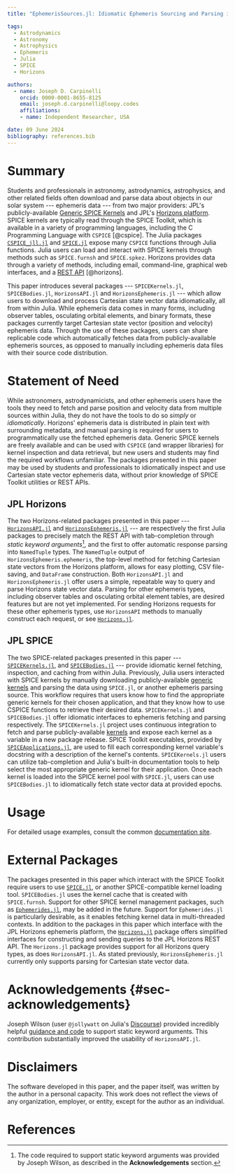 ```yaml
---
title: "EphemerisSources.jl: Idiomatic Ephemeris Sourcing and Parsing in Julia"

tags:
  - Astrodynamics
  - Astronomy
  - Astrophysics
  - Ephemeris
  - Julia
  - SPICE
  - Horizons

authors:
  - name: Joseph D. Carpinelli
    orcid: 0000-0001-8655-8125
    email: joseph.d.carpinelli@loopy.codes
    affiliations:
    - name: Independent Researcher, USA

date: 09 June 2024
bibliography: references.bib
---
```


# Summary

Students and professionals in astronomy, astrodynamics, astrophysics,
and other related fields often download and parse data about objects in
our solar system --- ephemeris data --- from two major providers: JPL's
publicly-available [Generic SPICE
Kernels](https://naif.jpl.nasa.gov/pub/naif/generic_kernels/) and JPL's
[Horizons platform](https://ssd.jpl.nasa.gov/horizons/). SPICE kernels
are typically read through the SPICE Toolkit, which is available in a
variety of programming languages, including the C Programming Language
with `CSPICE` [@cspice]. The Julia packages
[`CSPICE_jll.jl`](https://github.com/JuliaBinaryWrappers/CSPICE_jll.jl)
and [`SPICE.jl`](https://github.com/JuliaAstro/SPICE.jl) expose many
`CSPICE` functions through Julia functions. Julia users can load and
interact with SPICE kernels through methods such as `SPICE.furnsh` and
`SPICE.spkez`. Horizons provides data through a variety of methods,
including email, command-line, graphical web interfaces, and a [REST
API](https://ssd-api.jpl.nasa.gov/doc/horizons.html) [@horizons].

This paper introduces several packages --- `SPICEKernels.jl`,
`SPICEBodies.jl`, `HorizonsAPI.jl` and `HorizonsEphemeris.jl` --- which
allow users to download and process Cartesian state vector data
idiomatically, all from within Julia. While ephemeris data comes in many
forms, including observer tables, osculating orbital elements, and
binary formats, these packages currently target Cartesian state vector
(position and velocity) ephemeris data. Through the use of these
packages, users can share replicable code which automatically fetches
data from publicly-available ephemeris sources, as opposed to manually
including ephemeris data files with their source code distribution.

# Statement of Need

While astronomers, astrodynamicists, and other ephemeris users have the
tools they need to fetch and parse position and velocity data from
multiple sources within Julia, they do not have the tools to do so
*simply* or *idiomatically*. Horizons' ephemeris data is distributed in
plain text with surrounding metadata, and manual parsing is required for
users to programmatically use the fetched ephemeris data. Generic SPICE
kernels are freely available and can be used with `CSPICE` (and wrapper
libraries) for kernel inspection and data retrieval, but new users and
students may find the required workflows unfamiliar. The packages
presented in this paper may be used by students and professionals to
idiomatically inspect and use Cartesian state vector ephemeris data,
without prior knowledge of SPICE Toolkit utilities or REST APIs.

## JPL Horizons

The two Horizons-related packages presented in this paper ---
[`HorizonsAPI.jl`](https://github.com/JuliaAstro/EphemerisSources.jl/tree/main/lib/HorizonsAPI)
and
[`HorizonsEphemeris.jl`](https://github.com/JuliaAstro/EphemerisSources.jl/tree/main/lib/HorizonsEphemeris)
--- are respectively the first Julia packages to precisely match the
REST API with tab-completion through *static keyword arguments*[^1], and
the first to offer automatic response parsing into `NamedTuple` types.
The `NamedTuple` output of `HorizonsEphemeris.ephemeris`, the top-level
method for fetching Cartesian state vectors from the Horizons platform,
allows for easy plotting, CSV file-saving, and `DataFrame` construction.
Both `HorizonsAPI.jl` and `HorizonsEphemeris.jl` offer users a simple,
repeatable way to query and parse Horizons state vector data. Parsing for other
ephemeris types, including observer tables and osculating orbital
element tables, are desired features but are not yet implemented. For
sending Horizons requests for these other ephemeris types, use `HorizonsAPI` 
methods to manually construct each request, 
or see [`Horizons.jl`](https://github.com/PerezHz/Horizons.jl).

[^1]: The code required to support static keyword arguments was provided
    by Joseph Wilson, as described in the **Acknowledgements** section.

## JPL SPICE

The two SPICE-related packages presented in this paper ---
[`SPICEKernels.jl`](https://github.com/JuliaAstro/EphemerisSources.jl/tree/main/lib/SPICEKernels),
and
[`SPICEBodies.jl`](https://github.com/JuliaAstro/EphemerisSources.jl/tree/main/lib/SPICEBodies)
--- provide idiomatic kernel fetching, inspection, and caching from
within Julia. Previously, Julia users interacted with SPICE kernels by
manually downloading publicly-available [generic
kernels](https://naif.jpl.nasa.gov/pub/naif/generic_kernels/) and
parsing the data using `SPICE.jl`, or another ephemeris parsing source.
This workflow requires that users know how to find the appropriate generic
kernels for their chosen application, and that they know how to use
CSPICE functions to retrieve their desired data. `SPICEKernels.jl` and
`SPICEBodies.jl` offer idiomatic interfaces to ephemeris fetching and
parsing respectively. The `SPICEKernels.jl` project uses
continuous integration to fetch and parse publicly-available
[kernels](https://naif.jpl.nasa.gov/pub/naif/generic_kernels) and
expose each kernel as a variable in a new package release. SPICE Toolkit
executables, provided by
[`SPICEApplications.jl`](https://github.com/JuliaAstro/SPICE.jl/tree/main/lib/SPICEApplications),
are used to fill each corresponding kernel variable's docstring with a description
of the kernel's contents.
`SPICEKernels.jl` users can utilize tab-completion and Julia's built-in
documentation tools to help select the most appropriate
generic kernel for their application. Once each kernel is
loaded into the SPICE kernel pool with `SPICE.jl`, users can use
`SPICEBodies.jl` to idiomatically fetch state vector data at provided epochs.

# Usage

For detailed usage examples, consult the common [documentation
site](https://juliaastro.org/EphemerisSources.jl).

# External Packages

The packages presented in this paper which interact with the SPICE
Toolkit require users to use
[`SPICE.jl`](https://github.com/JuliaAstro/SPICE.jl), or another
SPICE-compatible kernel loading tool. `SPICEBodies.jl` uses the kernel cache
that is created with `SPICE.furnsh`. Support for other SPICE kernel
management packages, such as
[`Ephemerides.jl`](https://github.com/JuliaSpaceMissionDesign/Ephemerides.jl),
may be added in the future. Support for `Ephemerides.jl` is particularly
desirable, as it enables fetching kernel data in multi-threaded
contexts. In addition to the packages in this paper which interface with
the JPL Horizons ephemeris platform, the
[`Horizons.jl`](https://github.com/PerezHz/Horizons.jl) package offers
simplified interfaces for constructing and sending queries to the JPL
Horizons REST API. The `Horizons.jl` package provides support for all
Horizons query types, as does `HorizonsAPI.jl`. As stated previously,
`HorizonsEphemeris.jl` currently only supports parsing for Cartesian
state vector data.

# Acknowledgements {#sec-acknowledgements}

Joseph Wilson (user `@jollywatt` on Julia's
[Discourse](https://discourse.julialang.org/u/Jollywatt/summary))
provided incredibly helpful [guidance and
code](https://discourse.julialang.org/t/unpack-namedtuple-into-a-function-definition/97500)
to support static keyword arguments. This contribution substantially
improved the usability of `HorizonsAPI.jl`.

# Disclaimers

The software developed in this paper, and the paper itself, was written
by the author in a personal capacity. This work does not reflect the
views of any organization, employer, or entity, except for the author as
an individual.

# References
